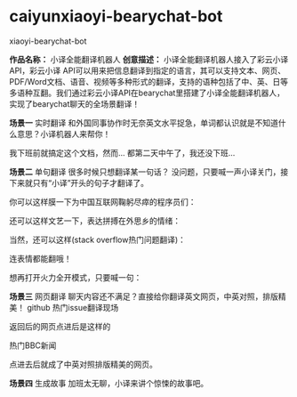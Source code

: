 # caiyunxiaoyi-bearychat-bot
xiaoyi-bearychat-bot

**作品名称：** 小译全能翻译机器人
**创意描述：** 小译全能翻译机器人接入了彩云小译API，彩云小译 API可以用来把信息翻译到指定的语言，其可以支持文本、网页、PDF/Word文档、语音、视频等多种形式的翻译，支持的语种包括了中、英、日等多语种互翻。我们通过彩云小译API在bearychat里搭建了小译全能翻译机器人，实现了bearychat聊天的全场景翻译！

**场景一** 实时翻译
和外国同事协作时无奈英文水平捉急，单词都认识就是不知道什么意思？小译机器人来帮你！

我下班前就搞定这个文档，然而...
都第二天中午了，我还没下班...


**场景二** 单句翻译
很多时候只想翻译某一句话？ 没问题，只要喊一声小译关门，接下来就只有“小译”开头的句子才翻译了。


你可以这样膜一下为中国互联网鞠躬尽瘁的程序员们：


还可以这样文艺一下，表达拼搏在外思乡的情绪：


当然，还可以这样(stack overflow热门问题翻译)：


连表情都能翻哦！



想再打开火力全开模式，只要喊一句：



**场景三** 网页翻译
聊天内容还不满足？直接给你翻译英文网页，中英对照，排版精美！
github 热门issue翻译现场

返回后的网页点进后是这样的


热门BBC新闻

点进去后就成了中英对照排版精美的网页。



**场景四** 生成故事
加班太无聊，小译来讲个惊悚的故事吧。
